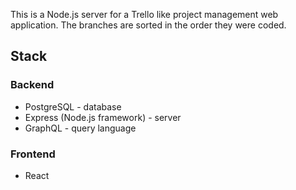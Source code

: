 
This is a  Node.js server for a Trello like project management web application. The branches are sorted in the order they were coded.

## Stack

### Backend
* PostgreSQL - database
* Express (Node.js framework) - server
* GraphQL - query language 

### Frontend
* React
